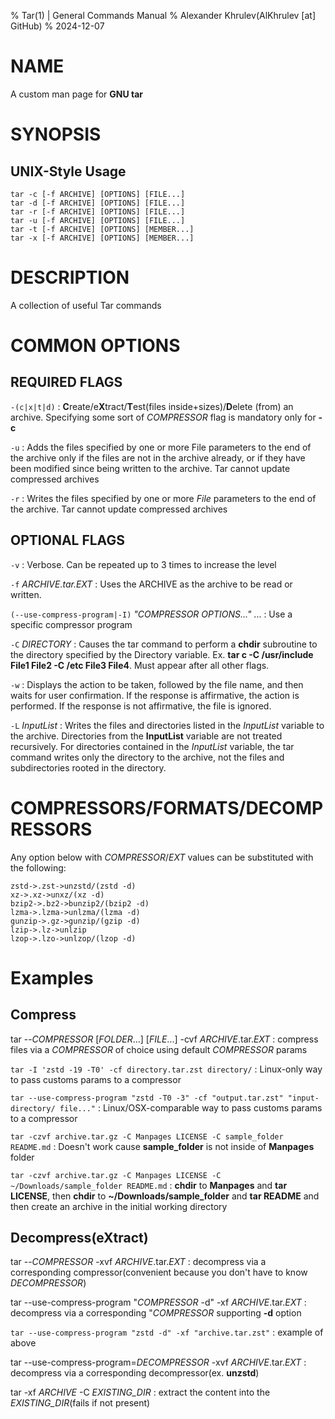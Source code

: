 % Tar(1) | General Commands Manual
% Alexander Khrulev(AlKhrulev \[at] GitHub)
% 2024-12-07

# NAME

A custom man page for **GNU tar**

# SYNOPSIS

## UNIX-Style Usage

```{bash}
tar -c [-f ARCHIVE] [OPTIONS] [FILE...]
tar -d [-f ARCHIVE] [OPTIONS] [FILE...]
tar -r [-f ARCHIVE] [OPTIONS] [FILE...]
tar -u [-f ARCHIVE] [OPTIONS] [FILE...]
tar -t [-f ARCHIVE] [OPTIONS] [MEMBER...]
tar -x [-f ARCHIVE] [OPTIONS] [MEMBER...]
```

# DESCRIPTION

A collection of useful Tar commands

# COMMON OPTIONS

## REQUIRED FLAGS

`-(c|x|t|d)`
:   **C**reate/e**X**tract/**T**est(files inside+sizes)/**D**elete (from) an archive. Specifying some sort of *COMPRESSOR* flag is mandatory only for **-c**

`-u`
:   Adds the files specified by one or more File parameters to the end of the archive only if the files are not in the archive already, or if they have been modified since being written to the archive. Tar cannot update compressed archives

`-r`
:   Writes the files specified by one or more *File* parameters to the end of the archive. Tar cannot update compressed archives

## OPTIONAL FLAGS

`-v`
:   Verbose. Can be repeated up to 3 times to increase the level

`-f` *ARCHIVE.tar.EXT*
:   Uses the ARCHIVE as the archive to be read or written.

`(--use-compress-program|-I)` *"COMPRESSOR OPTIONS..."* ...
:   Use a specific compressor program

`-C` *DIRECTORY*
:   Causes the tar command to perform a **chdir** subroutine to the directory specified by the Directory variable. Ex. **tar c -C /usr/include File1 File2 -C /etc File3 File4**. Must appear after all other flags.

`-w`
:   Displays the action to be taken, followed by the file name, and then waits for user confirmation. If the response is affirmative, the action is performed. If the response is not affirmative, the file is ignored.

`-L` *InputList*
:   Writes the files and directories listed in the *InputList* variable to the archive. Directories from the **InputList** variable are not treated recursively. For directories contained in the *InputList* variable, the tar command writes only the directory to the archive, not the files and subdirectories rooted in the directory.

# COMPRESSORS/FORMATS/DECOMPRESSORS

Any option below with *COMPRESSOR*/*EXT* values can be substituted
with the following:

```{bash}
zstd->.zst->unzstd/(zstd -d)
xz->.xz->unxz/(xz -d)
bzip2->.bz2->bunzip2/(bzip2 -d)
lzma->.lzma->unlzma/(lzma -d)
gunzip->.gz->gunzip/(gzip -d)
lzip->.lz->unlzip
lzop->.lzo->unlzop/(lzop -d)
```

# Examples

## Compress

tar -\-*COMPRESSOR* \[*FOLDER*...] \[*FILE*...] -cvf *ARCHIVE*.tar.*EXT*
: compress files via a *COMPRESSOR* of choice using default *COMPRESSOR* params

`tar -I 'zstd -19 -T0' -cf directory.tar.zst directory/`
: Linux-only way to pass customs params to a compressor

`tar --use-compress-program "zstd -T0 -3" -cf "output.tar.zst" "input-directory/ file..."`
: Linux/OSX-comparable way to pass customs params to a compressor

`tar -czvf archive.tar.gz -C Manpages LICENSE -C sample_folder README.md`
:   Doesn't work cause **sample_folder** is not inside of **Manpages** folder

`tar -czvf archive.tar.gz -C Manpages LICENSE -C ~/Downloads/sample_folder README.md`
:   **chdir** to **Manpages** and **tar LICENSE**, then **chdir** to **~/Downloads/sample_folder** and **tar README** and then create an archive in the initial working directory

## Decompress(eXtract)

tar \-\-*COMPRESSOR* -xvf *ARCHIVE*.tar.*EXT*
: decompress via a corresponding compressor(convenient because you don't have to know *DECOMPRESSOR*)

tar --use-compress-program "*COMPRESSOR* -d" -xf *ARCHIVE*.tar.*EXT*
: decompress via a corresponding "*COMPRESSOR* supporting **-d** option

`tar --use-compress-program "zstd -d" -xf "archive.tar.zst"`
: example of above

tar -\-use-compress-program=*DECOMPRESSOR* -xvf *ARCHIVE*.tar.*EXT*
: decompress via a corresponding decompressor(ex. **unzstd**)

tar -xf *ARCHIVE* -C *EXISTING_DIR*
: extract the content into the *EXISTING_DIR*(fails if not present)
